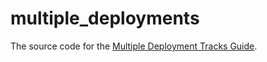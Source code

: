 # multiple_deployments

The source code for the [Multiple Deployment Tracks Guide](https://docs.shorebird.dev/guides/multiple_deployment_tracks).
